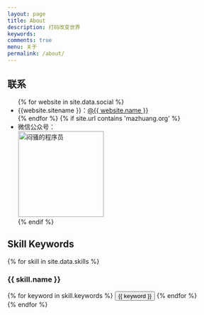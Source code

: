 ```yaml
---
layout: page
title: About
description: 打码改变世界
keywords: 
comments: true
menu: 关于
permalink: /about/
---
```



## 联系

<ul>
{% for website in site.data.social %}
<li>{{website.sitename }}：<a href="{{ website.url }}" target="_blank">@{{ website.name }}</a></li>
{% endfor %}
{% if site.url contains 'mazhuang.org' %}
<li>
微信公众号：<br />
<img style="height:192px;width:192px;border:1px solid lightgrey;" src="{{ assets_base_url }}/assets/images/qrcode.jpg" alt="闷骚的程序员" />
</li>
{% endif %}
</ul>


## Skill Keywords

{% for skill in site.data.skills %}
### {{ skill.name }}
<div class="btn-inline">
{% for keyword in skill.keywords %}
<button class="btn btn-outline" type="button">{{ keyword }}</button>
{% endfor %}
</div>
{% endfor %}
